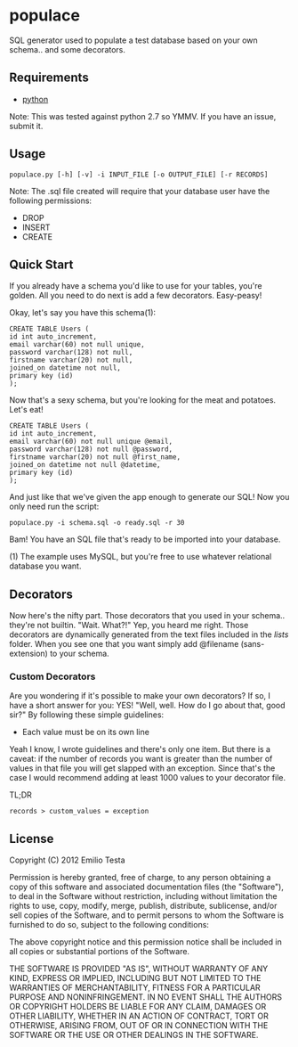 # populace
SQL generator used to populate a test database based on your own schema.. and some decorators.

## Requirements
* [python](http://python.org)

Note: This was tested against python 2.7 so YMMV. If you have an issue, submit it.

## Usage
    populace.py [-h] [-v] -i INPUT_FILE [-o OUTPUT_FILE] [-r RECORDS]

Note: The .sql file created will require that your database user have the following permissions:
* DROP
* INSERT
* CREATE

## Quick Start
If you already have a schema you'd like to use for your tables, you're golden. All you need to do next is add a few decorators. Easy-peasy!

Okay, let's say you have this schema(1):

    CREATE TABLE Users (
    id int auto_increment,
    email varchar(60) not null unique,
    password varchar(128) not null,
    firstname varchar(20) not null,
    joined_on datetime not null,
    primary key (id)
    );

Now that's a sexy schema, but you're looking for the meat and potatoes. Let's eat!

    CREATE TABLE Users (
    id int auto_increment,
    email varchar(60) not null unique @email,
    password varchar(128) not null @password,
    firstname varchar(20) not null @first_name,
    joined_on datetime not null @datetime,
    primary key (id)
    );

And just like that we've given the app enough to generate our SQL! Now you only need run the script:

    populace.py -i schema.sql -o ready.sql -r 30

Bam! You have an SQL file that's ready to be imported into your database.

(1) The example uses MySQL, but you're free to use whatever relational database you want.

## Decorators
Now here's the nifty part. Those decorators that you used in your schema.. they're not builtin. "Wait. What?!" Yep, you heard me right. Those decorators are dynamically generated from the text files included in the _lists_ folder. When you see one that you want simply add @filename (sans-extension) to your schema.

### Custom Decorators
Are you wondering if it's possible to make your own decorators? If so, I have a short answer for you: YES! "Well, well. How do I go about that, good sir?" By following these simple guidelines:

* Each value must be on its own line

Yeah I know, I wrote guidelines and there's only one item. But there is a caveat: if the number of records you want is greater than the number of values in that file you will get slapped with an exception. Since that's the case I would recommend adding at least 1000 values to your decorator file.

TL;DR

    records > custom_values = exception

## License
Copyright (C) 2012 Emilio Testa

Permission is hereby granted, free of charge, to any person obtaining a copy of this software and associated documentation files (the "Software"), to deal in the Software without restriction, including without limitation the rights to use, copy, modify, merge, publish, distribute, sublicense, and/or sell copies of the Software, and to permit persons to whom the Software is furnished to do so, subject to the following conditions:

The above copyright notice and this permission notice shall be included in all copies or substantial portions of the Software.

THE SOFTWARE IS PROVIDED "AS IS", WITHOUT WARRANTY OF ANY KIND, EXPRESS OR IMPLIED, INCLUDING BUT NOT LIMITED TO THE WARRANTIES OF MERCHANTABILITY, FITNESS FOR A PARTICULAR PURPOSE AND NONINFRINGEMENT. IN NO EVENT SHALL THE AUTHORS OR COPYRIGHT HOLDERS BE LIABLE FOR ANY CLAIM, DAMAGES OR OTHER LIABILITY, WHETHER IN AN ACTION OF CONTRACT, TORT OR OTHERWISE, ARISING FROM, OUT OF OR IN CONNECTION WITH THE SOFTWARE OR THE USE OR OTHER DEALINGS IN THE SOFTWARE.